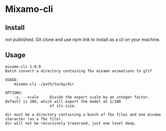 # Mixamo-cli

## Install

not published. Git clone and use npm link to install as a cli on your machine.

## Usage

```
mixamo-cli 1.0.0
Batch convert a directory containing fbx mixamo animations to gltf

USAGE:
    mixamo-cli ./path/to/my/dir

OPTIONS:
    -s, --scale     Divide the export scale by an integer factor. Default is 100, which will export the model at 1/100
                    of its size.

dir must be a directory containing a bunch of fbx files and one mixamo character (as a fbx file).
dir will not be recursively traversed, just one level deep.
```